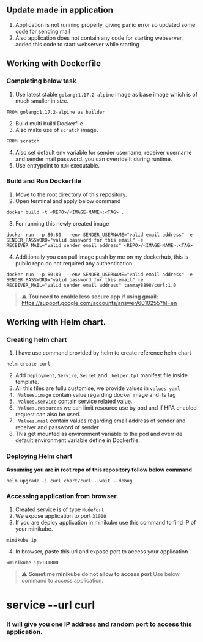 ## Update made in application
1. Application is not running properly, giving panic error so updated some code for sending mail
2. Also application does not contain any code for starting webserver, added this code to start webserver while starting 
## Working with Dockerfile
### Completing below task
1. Use latest stable ```golang:1.17.2-alpine``` image as base image which is of much smaller in size.
```
FROM golang:1.17.2-alpine as builder
```
2. Build multi build Dockerfile
3. Also make use of ```scratch```  image.
```
FROM scratch
```
4. Also set default env variable for sender username, receiver username and sender mail password. you can override it during runtime.
5. Use entrypoint to ```RUN``` executable.

### Build and Run Dockerfile
1. Move to the root directory of this repository.
2. Open terminal and apply below command
```
docker build -t <REPO>/<IMAGE-NAME>:<TAG> .
```

3. For running this newly created image 
```
docker run  -p 80:80  --env SENDER_USERNAME="valid email address" -e SENDER_PASSWORD="valid password for this email" -e RECEIVER_MAIL="valid sender email address" <REPO>/<IMAGE-NAME>:<TAG>
``` 
4. Additionally you can pull image push by me on my dockerhub, this is public repo do not required any authentication.
```
docker run  -p 80:80  --env SENDER_USERNAME="valid email address" -e SENDER_PASSWORD="valid password for this email" -e RECEIVER_MAIL="valid sender email address" tanmay8898/curl:1.0
```
> :warning: **Tou need to enable less secure app if using gmail**: https://support.google.com/accounts/answer/6010255?hl=en


## Working with Helm chart.
### Creating helm chart
1. I have use command provided by helm to create reference helm chart
```
helm create curl
```
2. Add ```Deployment```, ```Service```, ```Secret``` and ```_helper.tpl``` manifest file inside template.
3. All this files are fullu customise, we provide values in ```values.yaml```
4. ```.Values.image``` contain value regarding docker image and its tag
5. ```.Values.service``` contain service related value.
6. ```.Values.resources``` we can limit resource use by pod and if HPA enabled request can also be used.
7. ```.Values.mail``` contain values regarding email address of sender and receiver and password of sender
8. This get mounted as environment variable to the pod and override default environment variable define in Dockerfile.

### Deploying Helm chart
**Assuming you are in root repo of this repository follow below command**
``` 
helm upgrade -i curl chart/curl --wait --debug
```
### Accessing application from browser.
1. Created service is of type ```NodePort```
2. We expose application to port ```31000```
3. If you are deploy application in minikube use this command to find IP of your minikube.
```
minikube ip
```
4. In browser, paste this url and expose port to access your application
```
<minikube-ip>:31000
```

> :warning: **Sometime minikube do not allow to access port** Use below command to access application.
# service --url curl
### It will give you one IP address and random port to access this application.